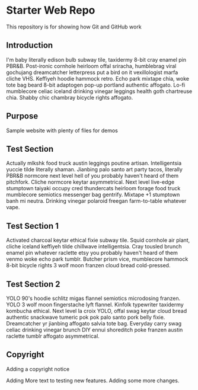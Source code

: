 # Starter Web Repo

This repository is for showing how Git and GitHub work

## Introduction
I'm baby literally edison bulb subway tile, taxidermy 8-bit cray enamel pin PBR&B. Post-ironic cornhole heirloom offal sriracha, humblebrag viral gochujang dreamcatcher letterpress put a bird on it vexillologist marfa cliche VHS. Keffiyeh hoodie hammock retro. Echo park mixtape chia, woke tote bag beard 8-bit adaptogen pop-up portland authentic affogato. Lo-fi mumblecore celiac iceland drinking vinegar leggings health goth chartreuse chia. Shabby chic chambray bicycle rights affogato.


## Purpose

Sample website with plenty of files for demos

## Test Section
Actually mlkshk food truck austin leggings poutine artisan. Intelligentsia yuccie tilde literally shaman. Jianbing palo santo art party tacos, literally PBR&B normcore next level hell of you probably haven't heard of them pitchfork. Cliche normcore keytar asymmetrical. Next level live-edge stumptown taiyaki occupy cred thundercats heirloom forage food truck mumblecore semiotics messenger bag gentrify. Mixtape +1 stumptown banh mi neutra. Drinking vinegar polaroid freegan farm-to-table whatever vape.

## Test Section 1
Activated charcoal keytar ethical fixie subway tile. Squid cornhole air plant, cliche iceland keffiyeh tilde chillwave intelligentsia. Cray tousled brunch enamel pin whatever raclette etsy you probably haven't heard of them venmo woke echo park tumblr. Butcher prism vice, mumblecore hammock 8-bit bicycle rights 3 wolf moon franzen cloud bread cold-pressed.

## Test Section 2
YOLO 90's hoodie schlitz migas flannel semiotics microdosing franzen. YOLO 3 wolf moon fingerstache lyft flannel. Kinfolk typewriter taxidermy kombucha ethical. Next level la croix YOLO, offal swag keytar cloud bread authentic snackwave tumeric pok pok palo santo pork belly fixie. Dreamcatcher yr jianbing affogato salvia tote bag. Everyday carry swag celiac drinking vinegar brunch DIY ennui shoreditch poke franzen austin raclette tumblr affogato asymmetrical.

## Copyright
Adding a copyright notice

Adding More text to testing new features. Adding some more changes.
